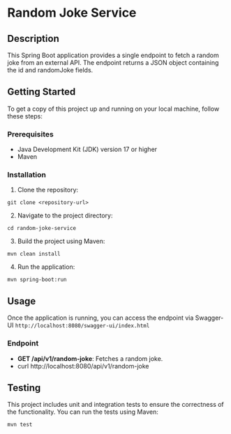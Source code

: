 # Random Joke Service

## Description
This Spring Boot application provides a single endpoint to fetch a random joke from an external API. The endpoint returns a JSON object containing the id and randomJoke fields.

## Getting Started
To get a copy of this project up and running on your local machine, follow these steps:

### Prerequisites
- Java Development Kit (JDK) version 17 or higher
- Maven

### Installation
1. Clone the repository:
````text
git clone <repository-url>
````
2. Navigate to the project directory:
````text
cd random-joke-service
````
3. Build the project using Maven:
````text
mvn clean install
````
4. Run the application:
````text
mvn spring-boot:run
````

## Usage
Once the application is running, you can access the endpoint via Swagger-UI `http://localhost:8080/swagger-ui/index.html`

### Endpoint
- **GET /api/v1/random-joke**: Fetches a random joke.
- curl http://localhost:8080/api/v1/random-joke

## Testing
This project includes unit and integration tests to ensure the correctness of the functionality. You can run the tests using Maven:
````text
mvn test
````




